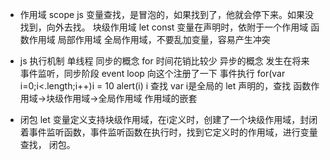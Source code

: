 - 作用域 scope
    js 变量查找，是冒泡的，如果找到了，他就会停下来。如果没找到，向外去找。
    块级作用域 let const
    变量在声明时，依附于一个作用域
    函数作用域 局部作用域
    全局作用域，不要乱加变量，容易产生冲突

- js 执行机制
    单线程
    同步的概念 for 时间花销比较少
    异步的概念 发生在将来
    事件监听，同步阶段
        event loop 向这个注册了一下
    事件执行
        for(var i=0;i<.length;i++)i = 10
        alert(i) i 查找 var i是全局的
        let 声明的，查找 函数作用域->块级作用域->全局作用域 作用域的嵌套
- 闭包
    let 变量定义支持块级作用域，在i定义时，创建了一个块级作用域，封闭着事件监听函数，事件监听函数在执行时，找到它定义时的作用域，进行变量查找， 闭包。
